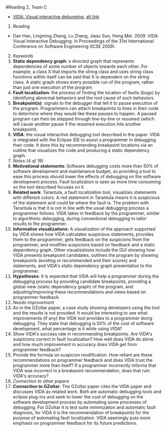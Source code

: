 #Reading 2, Team C
* [VIDA: Visual interactive debugging](http://dl.acm.org.prox.lib.ncsu.edu/citation.cfm?id=1555079), [alt link](http://ieeexplore.ieee.org/document/5070561/)

1. *Reading*
  + Dan Hao, Lingming Zhang, Lu Zhang, Jiasu Sun, Hong Mei. 2009. VIDA: Visual Interactive Debugging. In Proceedings of the 31st International Conference on Software Engineering (ICSE 2009).
2. *Keywords*
  1. **Static dependency graph**: a directed graph that represents dependencies of some number of objects towards each other. For example, a class X that imports the string class and uses string class functions within itself can be said that X is dependent on the string class. A static graph shows every possible run of the program, rather than just one execution of the program.
  2. **Fault localization**: the process of finding the location of faults (bugs) by identifying abnormal behaviors and the root cause of such behaviors. 
  3. **Breakpoint(s)**: signals to the debugger that tell it to pause execution of the program. Programmers can attach breakpoints to lines in their code to determine where they would like these pauses to happen. A paused program can then be stepped through line-by-line or resumed (which will cause another pause if the resumed execution hits another breakpoint). 
  4. **VIDA**: the visual interactive debugging tool described in the paper. VIDA is integrated with the Eclipse IDE to assist a programmer in debugging their code. It does this by recommending breakpoint locations via an outline that visualizes the code and producing a static dependency graph.
3. *Notes (4 of 19)*
  1. **Motivational statements**: Software debugging costs more than 50% of software development and maintenance budget, so providing a tool to ease this process should lower the effects of debugging on the software development process. Fault localization is seen as more time consuming so the tool described focuses on it.
  2. **Related work**: Tarantula, a fault localization tool, visualizes statements with different colors. A red statement in Tarantula means it is suspicious of the statement and could be where the fault is. The problem with Tarantula is that it is not in line with the usual debugging process a programmer follows. VIDA takes in feedback by the programmer, similar to algorithmic debugging, during conventional debugging to tailor results to the programmer.
  3. **Informative visualizations**: A visualization of the approach supported by VIDA shows how VIDA calculates suspicious statements, provides them to the programmer, gets feedback on the suspicions from the programmer, and modifies suspicions based on feedback and a static dependency graph. Other visualizations include the GUI showing how VIDA presents breakpoint candidates, outlines the program by showing breakpoints (existing or recommended and their scores) and statements, and VIDA's static dependency graph presentation to the programmer.
  4. **Hypotheses**: It is expected that VIDA will help a programmer during the debugging process by providing candidate breakpoints, providing a global view (static dependency graph) of the program, and adjusting/improving these recommendations and views based on programmer feedback.
4. *Needs improvement*
  1. As in the GZoltar paper, a case study showing developers using the tool and the results is not provided. It would be interesting to see what improvements (if any) the VIDA tool provides to a programmer doing debugging. They state that debugging is 50% of the cost of software development, what percentage is it while using VIDA? 
  2. Show VIDA's success rate in recommending breakpoints. Are VIDA's suspicions correct in fault localization? How well does VIDA do alone and how much improvement in accuracy does VIDA get from programmer feedback?
  3. Provide the formula on suspicion modification. How reliant are these recommendations on programmer feedback and does VIDA trust the programmer more than itself? If a programmer incorrectly informs that VIDA was incorrect in a breakpoint recommendation, does that ruin VIDA's accuracy?
5. *Connection to other papers*
  1. **Connection to GZoltar**: The GZoltar paper cites the VIDA paper and discusses VIDA as related work. Both are automatic debugging tools and eclipse plug-ins and seek to lower the cost of debugging on the software development process by automating some processes of debugging. For GZoltar it is test suite minimization and automatic fault diagnosis, for VIDA it is the recommendation of breakpoints for the purpose of automating fault localization. VIDA seemingly puts more emphasis on programmer feedback for its future predictions.
